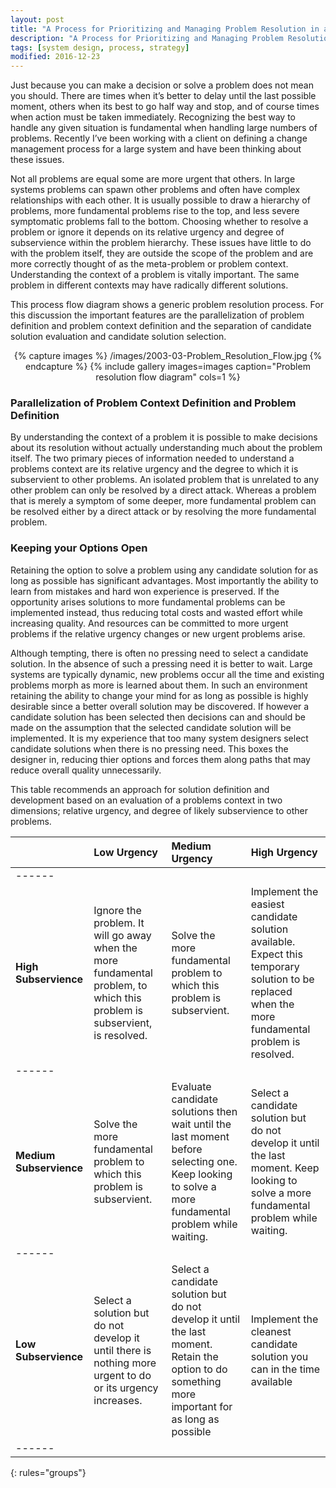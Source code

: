 ```yaml
---
layout: post
title: "A Process for Prioritizing and Managing Problem Resolution in a Complex Environment"
description: "A Process for Prioritizing and Managing Problem Resolution in a Complex Environment"
tags: [system design, process, strategy]
modified: 2016-12-23
---
```

Just because you can make a decision or solve a problem does not mean you should. There are times when it’s better to delay until the last possible moment, others when its best to go half way and stop, and of course times when action must be taken immediately. Recognizing the best way to handle any given situation is fundamental when handling large numbers of problems. Recently I’ve been working with a client on defining a change management process for a large system and have been thinking about these issues.


Not all problems are equal some are more urgent that others. In large systems problems can spawn other problems and often have complex relationships with each other. It is usually possible to draw a hierarchy of problems, more fundamental problems rise to the top, and less severe symptomatic problems fall to the bottom. Choosing whether to resolve a problem or ignore it depends on its relative urgency and degree of subservience within the problem hierarchy. These issues have little to do with the problem itself, they are outside the scope of the problem and are more correctly thought of as the meta-problem or problem context. Understanding the context of a problem is vitally important. The same problem in different contexts may have radically different solutions.

This process flow diagram shows a generic problem resolution process. For this discussion the important features are the parallelization of problem definition and problem context definition and the separation of candidate solution evaluation and candidate solution selection.

<div align="center">
{% capture images %}
    /images/2003-03-Problem_Resolution_Flow.jpg
{% endcapture %}
{% include gallery images=images caption="Problem resolution flow diagram" cols=1 %}
</div>

### Parallelization of Problem Context Definition and Problem Definition

By understanding the context of a problem it is possible to make decisions about its resolution without actually understanding much about the problem itself. The two primary pieces of information needed to understand a problems context are its relative urgency and the degree to which it is subservient to other problems. An isolated problem that is unrelated to any other problem can only be resolved by a direct attack. Whereas a problem that is merely a symptom of some deeper, more fundamental problem can be resolved either by a direct attack or by resolving the more fundamental problem.

### Keeping your Options Open

Retaining the option to solve a problem using any candidate solution for as long as possible has significant advantages. Most importantly the ability to learn from mistakes and hard won experience is preserved. If the opportunity arises solutions to more fundamental problems can be implemented instead, thus reducing total costs and wasted effort while increasing quality. And resources can be committed to more urgent problems if the relative urgency changes or new urgent problems arise.

Although tempting, there is often no pressing need to select a candidate solution. In the absence of such a pressing need it is better to wait. Large systems are typically dynamic, new problems occur all the time and existing problems morph as more is learned about them. In such an environment retaining the ability to change your mind for as long as possible is highly desirable since a better overall solution may be discovered. If however a candidate solution has been selected then decisions can and should be made on the assumption that the selected candidate solution will be implemented. It is my experience that too many system designers select candidate solutions when there is no pressing need. This boxes the designer in, reducing thier options and forces them along paths that may reduce overall quality unnecessarily.

This table recommends an approach for solution definition and development based on an evaluation of a problems context in two dimensions; relative urgency, and degree of likely subservience to other problems.

|                        | Low Urgency  | Medium Urgency | High Urgency |
|------------------------|:-------------|:---------------|:-------------|
|------
| **High Subservience** | Ignore the problem. It will go away when the more fundamental problem, to which this problem is subservient, is resolved. | Solve the more fundamental problem to which this problem is subservient. | Implement the easiest candidate solution available. Expect this temporary solution to be replaced when the more fundamental problem is resolved. |
|------
| **Medium Subservience** | Solve the more fundamental problem to which this problem is subservient. | Evaluate candidate solutions then wait until the last moment before selecting one. Keep looking to solve a more fundamental problem while waiting. | Select a candidate solution but do not develop it until the last moment. Keep looking to solve a more fundamental problem while waiting. |
|------
| **Low Subservience**  | Select a solution but do not develop it until there is nothing more urgent to do or its urgency increases. | Select a candidate solution but do not develop it until the last moment. Retain the option to do something more important for as long as possible | Implement the cleanest candidate solution you can in the time available |
|------
{: rules="groups"}
